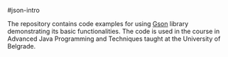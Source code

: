 #json-intro

The repository contains code examples for using [Gson](https://github.com/google/gson/) library demonstrating its basic functionalities. The code is used in the course in Advanced Java Programming and Techniques taught at the University of Belgrade.